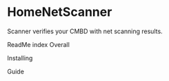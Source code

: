 # HomeNetScanner
Scanner verifies your CMBD with net scanning results.

ReadMe index
Overall

Installing


Guide
